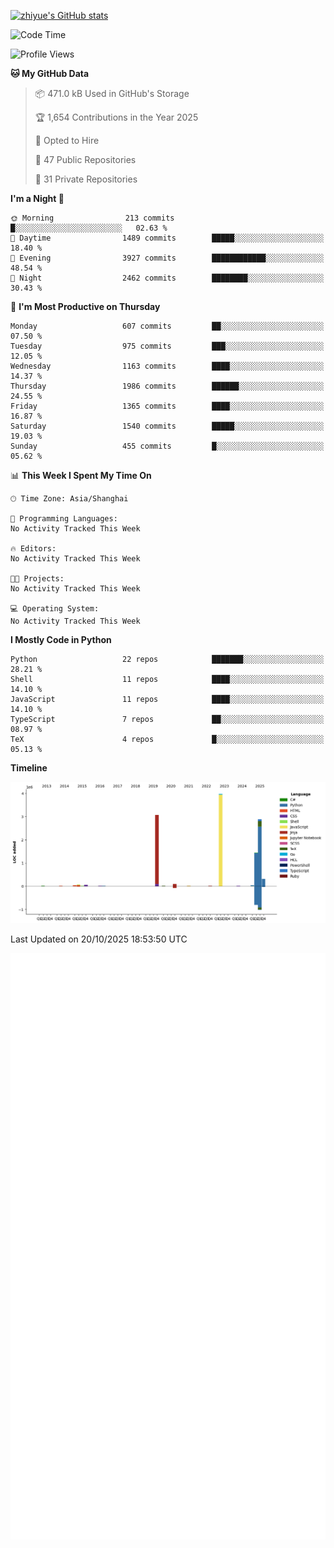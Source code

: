 
[![zhiyue's GitHub stats](https://github-readme-stats.vercel.app/api?username=zhiyue)](https://github.com/anuraghazra/github-readme-stats&&show_icons=true)

<!--START_SECTION:waka-->
![Code Time](http://img.shields.io/badge/Code%20Time-2%2C215%20hrs%2020%20mins-blue)

![Profile Views](http://img.shields.io/badge/Profile%20Views-14-blue)

**🐱 My GitHub Data** 

> 📦 471.0 kB Used in GitHub's Storage 
 > 
> 🏆 1,654 Contributions in the Year 2025
 > 
> 💼 Opted to Hire
 > 
> 📜 47 Public Repositories 
 > 
> 🔑 31 Private Repositories 
 > 
**I'm a Night 🦉** 

```text
🌞 Morning                213 commits         █░░░░░░░░░░░░░░░░░░░░░░░░   02.63 % 
🌆 Daytime                1489 commits        █████░░░░░░░░░░░░░░░░░░░░   18.40 % 
🌃 Evening                3927 commits        ████████████░░░░░░░░░░░░░   48.54 % 
🌙 Night                  2462 commits        ████████░░░░░░░░░░░░░░░░░   30.43 % 
```
📅 **I'm Most Productive on Thursday** 

```text
Monday                   607 commits         ██░░░░░░░░░░░░░░░░░░░░░░░   07.50 % 
Tuesday                  975 commits         ███░░░░░░░░░░░░░░░░░░░░░░   12.05 % 
Wednesday                1163 commits        ████░░░░░░░░░░░░░░░░░░░░░   14.37 % 
Thursday                 1986 commits        ██████░░░░░░░░░░░░░░░░░░░   24.55 % 
Friday                   1365 commits        ████░░░░░░░░░░░░░░░░░░░░░   16.87 % 
Saturday                 1540 commits        █████░░░░░░░░░░░░░░░░░░░░   19.03 % 
Sunday                   455 commits         █░░░░░░░░░░░░░░░░░░░░░░░░   05.62 % 
```


📊 **This Week I Spent My Time On** 

```text
🕑︎ Time Zone: Asia/Shanghai

💬 Programming Languages: 
No Activity Tracked This Week

🔥 Editors: 
No Activity Tracked This Week

🐱‍💻 Projects: 
No Activity Tracked This Week

💻 Operating System: 
No Activity Tracked This Week
```

**I Mostly Code in Python** 

```text
Python                   22 repos            ███████░░░░░░░░░░░░░░░░░░   28.21 % 
Shell                    11 repos            ████░░░░░░░░░░░░░░░░░░░░░   14.10 % 
JavaScript               11 repos            ████░░░░░░░░░░░░░░░░░░░░░   14.10 % 
TypeScript               7 repos             ██░░░░░░░░░░░░░░░░░░░░░░░   08.97 % 
TeX                      4 repos             █░░░░░░░░░░░░░░░░░░░░░░░░   05.13 % 
```



**Timeline**

![Lines of Code chart](https://raw.githubusercontent.com/zhiyue/zhiyue/main/assets/bar_graph.png)


 Last Updated on 20/10/2025 18:53:50 UTC
<!--END_SECTION:waka-->

<!-- [![Top Langs](https://github-readme-stats.vercel.app/api/top-langs/?username=zhiyue)](https://github.com/anuraghazra/github-readme-stats) -->

![](./github-metrics.svg)

